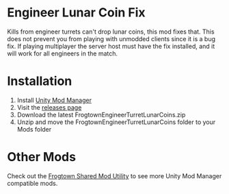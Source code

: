 # Engineer Lunar Coin Fix
Kills from engineer turrets can't drop lunar coins, this mod fixes that. This does not prevent you from playing with unmodded clients since it is a bug fix. If playing multiplayer the server host must have the fix installed, and it will work for all engineers in the match.

# Installation
1. Install [Unity Mod Manager](https://www.nexusmods.com/site/mods/21/)
2. Visit the [releases page](https://github.com/ToyDragon/ROR2ModEngineerLunarCoinFix/releases)
3. Download the latest FrogtownEngineerTurretLunarCoins.zip
4. Unzip and move the FrogtownEngineerTurretLunarCoins folder to your Mods folder

# Other Mods
Check out the [Frogtown Shared Mod Utility](https://github.com/ToyDragon/ROR2ModShared) to see more Unity Mod Manager compatible mods.
